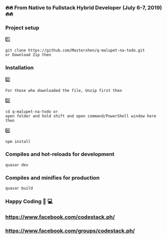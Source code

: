 ### :fire::fire: From Native to Fullstack Hybrid Developer (July 6-7, 2019) :fire::fire:

### Project setup
:one: 
```
git clone https://github.com/Masterxhen/q-malupet-na-todo.git
or Download Zip then
```


### Installation
:two:
```
For those who downloaded the file, Unzip first then
```
:three:
```
cd q-malupet-na-todo or 
open folder and hold shift and open command/PowerShell window here then
```
:four: 
```
npm install
```

### Compiles and hot-reloads for development
```
quasar dev
```

### Compiles and minifies for production
```
quasar build
```

### Happy Coding :muscle: :computer:
### https://www.facebook.com/codestack.ph/
### https://www.facebook.com/groups/codestack.ph/
